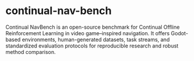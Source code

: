 # continual-nav-bench
Continual NavBench is an open-source benchmark for Continual Offline Reinforcement Learning in video game–inspired navigation. It offers Godot-based environments, human-generated datasets, task streams, and standardized evaluation protocols for reproducible research and robust method comparison.
